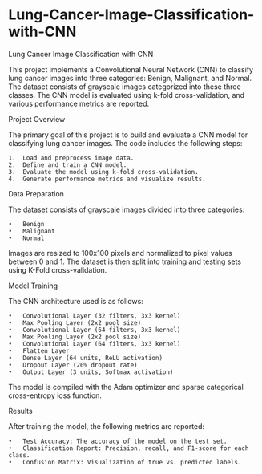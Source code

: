 # Lung-Cancer-Image-Classification-with-CNN
Lung Cancer Image Classification with CNN

This project implements a Convolutional Neural Network (CNN) to classify lung cancer images into three categories: Benign, Malignant, and Normal. The dataset consists of grayscale images categorized into these three classes. The CNN model is evaluated using k-fold cross-validation, and various performance metrics are reported.

Project Overview

The primary goal of this project is to build and evaluate a CNN model for classifying lung cancer images. The code includes the following steps:

	1.	Load and preprocess image data.
	2.	Define and train a CNN model.
	3.	Evaluate the model using k-fold cross-validation.
	4.	Generate performance metrics and visualize results.
 
Data Preparation

The dataset consists of grayscale images divided into three categories:

	•	Benign
	•	Malignant
	•	Normal

Images are resized to 100x100 pixels and normalized to pixel values between 0 and 1. The dataset is then split into training and testing sets using K-Fold cross-validation.

Model Training

The CNN architecture used is as follows:

	•	Convolutional Layer (32 filters, 3x3 kernel)
	•	Max Pooling Layer (2x2 pool size)
	•	Convolutional Layer (64 filters, 3x3 kernel)
	•	Max Pooling Layer (2x2 pool size)
	•	Convolutional Layer (64 filters, 3x3 kernel)
	•	Flatten Layer
	•	Dense Layer (64 units, ReLU activation)
	•	Dropout Layer (20% dropout rate)
	•	Output Layer (3 units, Softmax activation)

The model is compiled with the Adam optimizer and sparse categorical cross-entropy loss function.

Results

After training the model, the following metrics are reported:

	•	Test Accuracy: The accuracy of the model on the test set.
	•	Classification Report: Precision, recall, and F1-score for each class.
	•	Confusion Matrix: Visualization of true vs. predicted labels.
